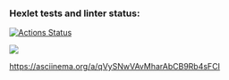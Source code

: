 ### Hexlet tests and linter status:
[![Actions Status](https://github.com/Di-Nov/python-project-49/workflows/hexlet-check/badge.svg)](https://github.com/Di-Nov/python-project-49/actions)

<a href="https://codeclimate.com/github/Di-Nov/python-project-49/maintainability"><img src="https://api.codeclimate.com/v1/badges/057743d34e8d9a27af5f/maintainability" /></a>

https://asciinema.org/a/qVySNwVAvMharAbCB9Rb4sFCI